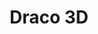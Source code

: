 ---
codehost: https://github.com/https://github.com/google/draco
logohandle: google_draco
sort: draco3d
title: Draco 3D
website: https://google.github.io/draco/
---